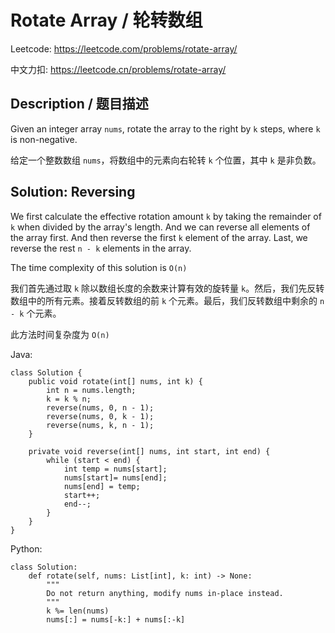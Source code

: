 # Rotate Array / 轮转数组

Leetcode: https://leetcode.com/problems/rotate-array/

中文力扣: https://leetcode.cn/problems/rotate-array/

## Description / 题目描述

Given an integer array `nums`, rotate the array to the right by `k` steps, where `k` is non-negative.

给定一个整数数组 `nums`，将数组中的元素向右轮转 `k` 个位置，其中 `k` 是非负数。

## Solution: Reversing

We first calculate the effective rotation amount `k` by taking the remainder of `k` when divided by the array's length. And we can reverse all elements of the array first. And then reverse the first `k` element of the array. Last, we reverse the rest `n - k` elements in the array.

The time complexity of this solution is `O(n)`

我们首先通过取 `k` 除以数组长度的余数来计算有效的旋转量 `k`。然后，我们先反转数组中的所有元素。接着反转数组的前 `k` 个元素。最后，我们反转数组中剩余的 `n - k` 个元素。

此方法时间复杂度为 `O(n)`

Java:

```
class Solution {
    public void rotate(int[] nums, int k) {
        int n = nums.length;
        k = k % n;
        reverse(nums, 0, n - 1);
        reverse(nums, 0, k - 1);
        reverse(nums, k, n - 1);
    }

    private void reverse(int[] nums, int start, int end) {
        while (start < end) {
            int temp = nums[start];
            nums[start]= nums[end];
            nums[end] = temp;
            start++;
            end--;
        }
    }
}
```

Python:

```
class Solution:
    def rotate(self, nums: List[int], k: int) -> None:
        """
        Do not return anything, modify nums in-place instead.
        """
        k %= len(nums)
        nums[:] = nums[-k:] + nums[:-k]
```
